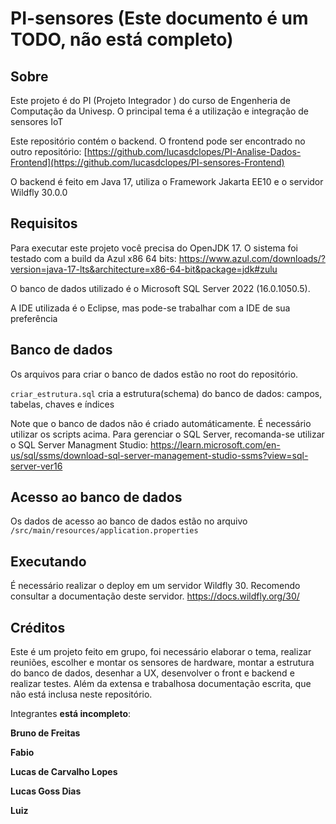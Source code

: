 # PI-sensores (Este documento é um TODO, não está completo)

## Sobre

Este projeto é do PI (Projeto Integrador ) do curso de Engenheria de Computação da Univesp. O principal tema é a utilização e integração de sensores IoT

Este repositório contém o backend. O frontend pode ser encontrado no outro repositório: [https://github.com/lucasdclopes/PI-Analise-Dados-Frontend](https://github.com/lucasdclopes/PI-sensores-Frontend)

O backend é feito em Java 17, utiliza o Framework Jakarta EE10 e o servidor Wildfly 30.0.0

## Requisitos

Para executar este projeto você precisa do OpenJDK 17. O sistema foi testado com a build da Azul x86 64 bits: https://www.azul.com/downloads/?version=java-17-lts&architecture=x86-64-bit&package=jdk#zulu

O banco de dados utilizado é o Microsoft SQL Server 2022 (16.0.1050.5).

A IDE utilizada é o Eclipse, mas pode-se trabalhar com a IDE de sua preferência

## Banco de dados

Os arquivos para criar o banco de dados estão no root do repositório.

`criar_estrutura.sql` cria a estrutura(schema) do banco de dados: campos, tabelas, chaves e índices 

Note que o banco de dados não é criado automáticamente. É necessário utilizar os scripts acima. Para gerenciar o SQL Server, recomanda-se utilizar o SQL Server Managment Studio: https://learn.microsoft.com/en-us/sql/ssms/download-sql-server-management-studio-ssms?view=sql-server-ver16

## Acesso ao banco de dados

Os dados de acesso ao banco de dados estão no arquivo `/src/main/resources/application.properties`

## Executando

É necessário realizar o deploy em um servidor Wildfly 30. Recomendo consultar a documentação deste servidor. https://docs.wildfly.org/30/


## Créditos

Este é um projeto feito em grupo, foi necessário elaborar o tema, realizar reuniões, escolher e montar os sensores de hardware, montar a estrutura do banco de dados, desenhar a UX, desenvolver o front e backend e realizar testes. Além da extensa e trabalhosa documentação escrita, que não está inclusa neste repositório.

Integrantes **está incompleto**:

**Bruno de Freitas**

**Fabio**

**Lucas de Carvalho Lopes**

**Lucas Goss Dias**

**Luiz**

